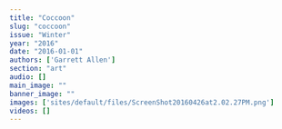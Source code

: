 ```yaml
---
title: "Coccoon"
slug: "coccoon"
issue: "Winter"
year: "2016"
date: "2016-01-01"
authors: ['Garrett Allen']
section: "art"
audio: []
main_image: ""
banner_image: ""
images: ['sites/default/files/ScreenShot20160426at2.02.27PM.png']
videos: []
---
```

